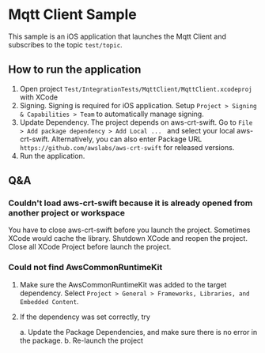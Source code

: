 #  Mqtt Client Sample

This sample is an iOS application that launches the Mqtt Client and subscribes to the topic `test/topic`.

## How to run the application
1. Open project `Test/IntegrationTests/MqttClient/MqttClient.xcodeproj` with XCode
2. Signing. Signing is required for iOS application. Setup `Project > Signing & Capabilities > Team` to automatically manage signing.
3. Update Dependency. The project depends on aws-crt-swift. Go to `File > Add package dependency > Add Local ... ` and select your local aws-crt-swift. Alternatively, you can also enter Package URL `https://github.com/awslabs/aws-crt-swift` for released versions.
4. Run the application.


## Q&A
### Couldn't load aws-crt-swift because it is already opened from another project or workspace
You have to close aws-crt-swift before you launch the project. Sometimes XCode would cache the library. Shutdown XCode and reopen the project. Close all XCode Project before launch the project.

### Could not find AwsCommonRuntimeKit
1. Make sure the AwsCommonRuntimeKit was added to the target dependency. Select `Project > General > Frameworks, Libraries, and Embedded Content`.
2. If the dependency was set correctly, try

    a. Update the Package Dependencies, and make sure there is no error in the package.
    b. Re-launch the project
